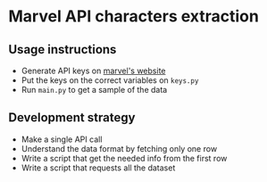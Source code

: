 # Marvel API characters extraction

## Usage instructions
- Generate API keys on [marvel's website](https://developer.marvel.com/)
- Put the keys on the correct variables on `keys.py`
- Run `main.py` to get a sample of the data

## Development strategy
- Make a single API call
- Understand the data format by fetching only one row
- Write a script that get the needed info from the first row
- Write a script that requests all the dataset